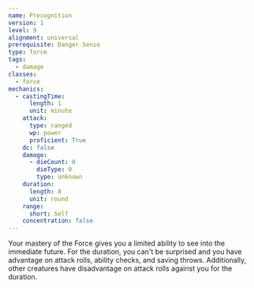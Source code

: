 ```yaml
---
name: Precognition
version: 1
level: 9
alignment: universal
prerequisite: Danger Sense
type: force
tags:
  - damage
classes:
  - force
mechanics:
  - castingTime:
      length: 1
      unit: minute
    attack:
      type: ranged
      wp: power
      proficient: True
    dc: false
    damage:
      - dieCount: 0
        dieType: 0
        type: unknown
    duration:
      length: 8
      unit: round
    range:
      short: Self
    concentration: false
---
```

Your mastery of the Force gives you a limited ability to see into the immediate future. For the duration, you can't be surprised and you have advantage on attack rolls, ability checks, and saving throws. Additionally, other creatures have disadvantage on attack rolls against you for the duration.
    